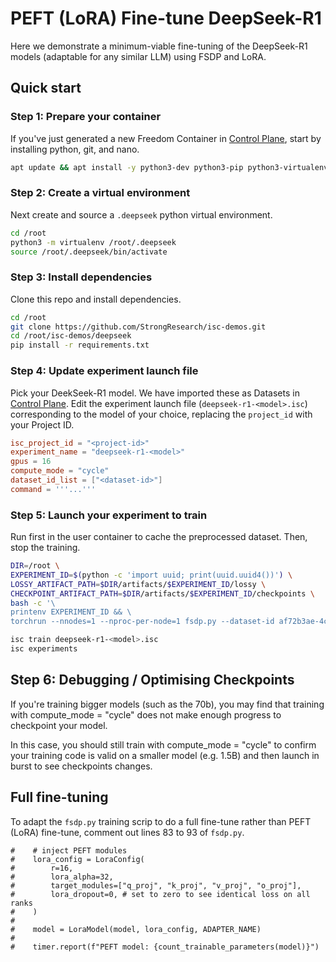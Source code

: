 # PEFT (LoRA) Fine-tune DeepSeek-R1
Here we demonstrate a minimum-viable fine-tuning of the DeepSeek-R1 models (adaptable for any similar LLM) using FSDP and LoRA.
## Quick start
### Step 1: Prepare your container
If you've just generated a new Freedom Container in [Control Plane](https://cp.strongcompute.ai/), start by installing python, git, and nano.
```bash
apt update && apt install -y python3-dev python3-pip python3-virtualenv git nano
```
### Step 2: Create a virtual environment
Next create and source a `.deepseek` python virtual environment.
```bash
cd /root
python3 -m virtualenv /root/.deepseek
source /root/.deepseek/bin/activate
```
### Step 3: Install dependencies
Clone this repo and install dependencies.
```bash
cd /root
git clone https://github.com/StrongResearch/isc-demos.git
cd /root/isc-demos/deepseek
pip install -r requirements.txt
```
### Step 4: Update experiment launch file
Pick your DeekSeek-R1 model. We have imported these as Datasets in [Control Plane](https://cp.strongcompute.ai/).
Edit the experiment launch file (`deepseek-r1-<model>.isc`) corresponding to the model of your choice, replacing the `project_id` with your Project ID.
```toml
isc_project_id = "<project-id>"
experiment_name = "deepseek-r1-<model>"
gpus = 16
compute_mode = "cycle"
dataset_id_list = ["<dataset-id>"]
command = '''...'''
```
### Step 5: Launch your experiment to train

Run first in the user container to cache the preprocessed dataset. Then, stop the training.

```bash
DIR=/root \
EXPERIMENT_ID=$(python -c 'import uuid; print(uuid.uuid4())') \
LOSSY_ARTIFACT_PATH=$DIR/artifacts/$EXPERIMENT_ID/lossy \
CHECKPOINT_ARTIFACT_PATH=$DIR/artifacts/$EXPERIMENT_ID/checkpoints \
bash -c '\
printenv EXPERIMENT_ID && \
torchrun --nnodes=1 --nproc-per-node=1 fsdp.py --dataset-id af72b3ae-4cd7-407a-be5e-c831a6f578a1'
```

```bash
isc train deepseek-r1-<model>.isc
isc experiments
```

## Step 6: Debugging / Optimising Checkpoints

If you're training bigger models (such as the 70b), you may find that training with compute_mode = "cycle" does not make enough progress to checkpoint your model.

In this case, you should still train with compute_mode = "cycle" to confirm your training code is valid on a smaller model (e.g. 1.5B) and then launch in burst to see checkpoints
changes.

## Full fine-tuning
To adapt the `fsdp.py` training scrip to do a full fine-tune rather than PEFT (LoRA) fine-tune, comment out lines 83 to 93 of `fsdp.py`.
```
#    # inject PEFT modules
#    lora_config = LoraConfig(
#        r=16,
#        lora_alpha=32,
#        target_modules=["q_proj", "k_proj", "v_proj", "o_proj"],
#        lora_dropout=0, # set to zero to see identical loss on all ranks
#    )
#
#    model = LoraModel(model, lora_config, ADAPTER_NAME)
#
#    timer.report(f"PEFT model: {count_trainable_parameters(model)}")
```